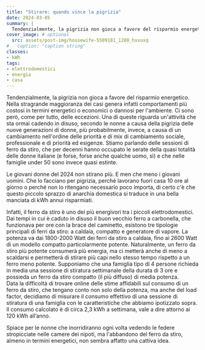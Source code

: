 ```yaml
---
title: "Stirare: quando vince la pigrizia"
date: 2024-03-05
summary: |
  Tendenzialmente, la pigrizia non gioca a favore del risparmio energetico. Nella stragrande maggioranza dei casi genera infatti comportamenti più costosi in termini energetici o economici o dannosi per l'ambiente. Ci sono però, come per tutto, delle eccezioni...
cover_image: # optional
  src: assets/post-img/housewife-5509181_1280_hxvuxq
#   caption: "caption string"
classes:
- kWh
tags:
- elettrodomestici 
- energia
- casa
---
```


Tendenzialmente, la pigrizia non gioca a favore del risparmio energetico. Nella stragrande maggioranza dei casi genera infatti comportamenti più costosi in termini energetici o economici o dannosi per l'ambiente. Ci sono però, come per tutto, delle eccezioni. Una di queste riguarda un'attività che sta ormai cadendo in disuso, secondo le nonne a causa della pigrizia delle nuove generazioni di donne, più probabilmente, invece, a causa di un cambiamento nell'ordine delle priorità e di mix di cambiamento sociale, professionale e di priorità ed esigenze. Stiamo parlando delle sessioni di ferro da stiro, che per decenni hanno occupato le serate della quasi totalità delle donne italiane (e forse, forse anche qualche uomo, sì) e che nelle famiglie under 50 sono invece quasi estinte.

Le giovani donne del 2024 non stirano più. E men che meno i giovani uomini. Che lo facciano per pigrizia, perché lavorano fuori casa 10 ore al giorno o perché non lo ritengano necessario poco importa, di certo c'è che questo piccolo sprazzo di anarchia domestica si traduce in una bella manciata di kWh annui risparmiati.

Infatti, il ferro da stiro è uno dei più energivori tra i piccoli elettrodomestici. Dai tempi in cui è caduto in disuso il buon vecchio ferro a carbonella, che funzionava per ore con la brace del caminetto, esistono tre tipologie principali di ferri da stiro: a caldaia, compatto e generatore di vapore. La potenza va dai 1800-2000 Watt dei ferri da stiro a caldaia, fino ai 2600 Watt di un modello compatto particolarmente potente. Naturalmente, un ferro da stiro più potente consumerà più energia, ma ci metterà anche di meno a scaldarsi e permetterà di stirare più capi nello stesso tempo rispetto a un ferro meno potente. Supponiamo che una famiglia tipo di 4 persone richieda in media una sessione di stiratura settimanale della durata di 3 ore e possieda un ferro da stiro compatto (il più diffuso) di media potenza.  
Data la difficoltà di trovare online delle stime affidabili sul consumo di un ferro da stiro, che tengano conto non solo della potenza, ma anche del load factor, decidiamo di misurare il consumo effettivo di una sessione di stiratura di una famiglia con le caratteristiche che abbiamo ipotizzato sopra. Il consumo calcolato è di circa 2,3 kWh a settimana, vale a dire attorno ai 120 kWh all’anno. 


Spiace per le nonne che inorridiranno ogni volta vedendo le federe stropicciate nelle camere dei nipoti, ma l'abbandono del ferro da stiro, almeno in termini energetici, non sembra affatto una cattiva idea.


<!--
  created 2024-03-05 19:05:51.596917 +0100 CET m=+0.066131043
-->